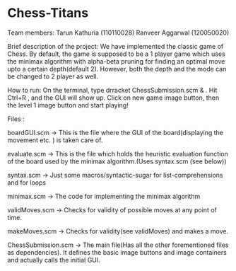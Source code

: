 Chess-Titans
============

Team members: Tarun Kathuria (110110028)
	      Ranveer Aggarwal (120050020)


Brief description of the project: We have implemented the classic game of Chess. By default, the game is supposed to be a 1 player game which uses the minimax algorithm with alpha-beta pruning for finding an optimal move upto a certain depth(default 2). However, both the depth and the mode can be changed to 2 player as well.


How to run: On the terminal, type drracket ChessSubmission.scm & . Hit Ctrl+R , and the GUI will show up. Click on new game image button, then the level 1 image button and start playing!


Files : 

boardGUI.scm -> This is the file where the GUI of the board(displaying the movement etc. ) is taken care of.
	
evaluate.scm -> This is the file which holds the heuristic evaluation function of the board used by the minimax algorithm.(Uses syntax.scm (see below))
	
syntax.scm -> Just some macros/syntactic-sugar for list-comprehensions and for loops
	
minimax.scm -> The code for implementing the minimax algorithm
	
validMoves.scm -> Checks for validity of possible moves at any point of time.
	
makeMoves.scm -> Checks for validity(see validMoves) and makes a move.
	
ChessSubmission.scm -> The main file(Has all the other forementioned files as dependencies). It defines the basic image buttons and image containers and actually calls the initial GUI. 

